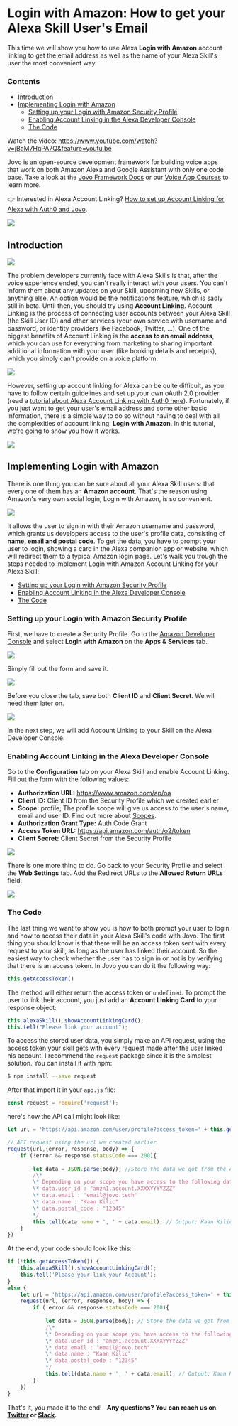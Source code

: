 # Login with Amazon: How to get your Alexa Skill User's Email

This time we will show you how to use Alexa **Login with Amazon** account linking to get the email address as well as the name of your Alexa Skill's user the most convenient way.

### Contents

*   [Introduction](#introduction)
*   [Implementing Login with Amazon](#implementing-login-with-amazon)
    *   [Setting up your Login with Amazon Security Profile](#setting-up-your-login-with-amazon-security-profile)
    *   [Enabling Account Linking in the Alexa Developer Console](#enabling-account-linking-in-the-alexa-developer-console)
    *   [The Code](#the-code)

Watch the video: https://www.youtube.com/watch?v=jBaM7HqPA7Q&feature=youtu.be

Jovo is an open-source development framework for building voice apps that work on both Amazon Alexa and Google Assistant with only one code base. Take a look at the [Jovo Framework Docs](https://www.jovo.tech/framework/docs) or our [Voice App Courses](https://www.jovo.tech/learn) to learn more.

👉 Interested in Alexa Account Linking? [How to set up Account Linking for Alexa with Auth0 and Jovo](https://www.jovo.tech/blog/alexa-account-linking-auth0/).   

![](./img/line2.png)



## Introduction



![](./img/account-linking-devices.jpg)

 The problem developers currently face with Alexa Skills is that, after the voice experience ended, you can't really interact with your users. You can't inform them about any updates on your Skill, upcoming new Skills, or anything else. An option would be the [notifications feature](https://www.amazon.com/gp/help/customer/display.html?nodeId=202165800), which is sadly still in beta. Until then, you should try using **Account Linking**. Account Linking is the process of connecting user accounts between your Alexa Skill (the Skill User ID) and other services (your own service with username and password, or identity providers like Facebook, Twitter, ...). One of the biggest benefits of Account Linking is the **access to an email address**, which you can use for everything from marketing to sharing important additional information with your user (like booking details and receipts), which you simply can't provide on a voice platform. 

![](./img/alexa-account-linking.png)

 However, setting up account linking for Alexa can be quite difficult, as you have to follow certain guidelines and set up your own oAuth 2.0 provider (read a [tutorial about Alexa Account Linking with Auth0 here](https://www.jovo.tech/blog/alexa-account-linking-auth0/)). Fortunately, if you just want to get your user's email address and some other basic information, there is a simple way to do so without having to deal with all the complexities of account linking: **Login with Amazon**. In this tutorial, we're going to show you how it works.   

![](./img/line2.png)



## Implementing Login with Amazon

There is one thing you can be sure about all your Alexa Skill users: that every one of them has an **Amazon account**. That's the reason using Amazon's very own social login, Login with Amazon, is so convenient. 

![](./img/login-with-amazon-profile.jpg)

 It allows the user to sign in with their Amazon username and password, which grants us developers access to the user's profile data, consisting of **name, email and postal code**. To get the data, you have to prompt your user to login, showing a card in the Alexa companion app or website, which will redirect them to a typical Amazon login page. Let's walk you trough the steps needed to implement Login with Amazon Account Linking for your Alexa Skill:

*   [Setting up your Login with Amazon Security Profile](#setting-up-your-login-with-amazon-security-profile)
*   [Enabling Account Linking in the Alexa Developer Console](#enabling-account-linking-in-the-alexa-developer-console)
*   [The Code](#the-code)

### Setting up your Login with Amazon Security Profile

First, we have to create a Security Profile. Go to the [Amazon Developer Console](https://developer.amazon.com/) and select **Login with Amazon** on the **Apps & Services** tab. 

![](./img/Login_With_Amazon_1.png)

 Simply fill out the form and save it. 

![](./img/Login_With_Amazon_2.png)

 Before you close the tab, save both **Client ID** and **Client Secret**. We will need them later on. 

![](./img/Login_With_Amazon_3.png)

 In the next step, we will add Account Linking to your Skill on the Alexa Developer Console.

### Enabling Account Linking in the Alexa Developer Console

Go to the **Configuration** tab on your Alexa Skill and enable Account Linking. Fill out the form with the following values:

*   **Authorization URL:** https://www.amazon.com/ap/oa
*   **Client ID:** Client ID from the Security Profile which we created earlier
*   **Scope:** profile; The profile scope will give us access to the user's name, email and user ID. Find out more about [Scopes](https://developer.amazon.com/docs/login-with-amazon/customer-profile.html).
*   **Authorization Grant Type:** Auth Code Grant
*   **Access Token URL:** https://api.amazon.com/auth/o2/token
*   **Client Secret:** Client Secret from the Security Profile



![](./img/Account_linking_01-1.png)

 There is one more thing to do. Go back to your Security Profile and select the **Web Settings** tab. Add the Redirect URLs to the **Allowed Return URLs** field. 

![](./img/Login_With_Amazon_5-1.png)



### The Code

The last thing we want to show you is how to both prompt your user to login and how to access their data in your Alexa Skill's code with Jovo. The first thing you should know is that there will be an access token sent with every request to your skill, as long as the user has linked their account. So the easiest way to check whether the user has to sign in or not is by verifying that there is an access token. In Jovo you can do it the following way:
```javascript
this.getAccessToken()
```
The method will either return the access token or `undefined`. To prompt the user to link their account, you just add an **Account Linking Card** to your response object:
```javascript
this.alexaSkill().showAccountLinkingCard();
this.tell("Please link your account");
```
To access the stored user data, you simply make an API request, using the access token your skill gets with every request made after the user linked his account. I recommend the `request` package since it is the simplest solution. You can install it with npm:
```sh
$ npm install --save request
```
After that import it in your `app.js` file:
```javascript
const request = require('request');
```
here's how the API call might look like:
```javascript
let url = 'https://api.amazon.com/user/profile?access_token=' + this.getAccessToken();

// API request using the url we created earlier
request(url,(error, response, body) => {
    if (!error && response.statusCode === 200){
                  
        let data = JSON.parse(body); //Store the data we got from the API request
        /\*
        \* Depending on your scope you have access to the following data:
        \* data.user_id : "amzn1.account.XXXXYYYYZZZ"
        \* data.email : "email@jovo.tech"
        \* data.name : "Kaan Kilic"
        \* data.postal_code : "12345"
        */
        this.tell(data.name + ', ' + data.email); // Output: Kaan Kilic, email@jovo.tech
    }
})
```
At the end, your code should look like this:
```javascript
if (!this.getAccessToken()) {
    this.alexaSkill().showAccountLinkingCard();
    this.tell('Please your link your Account');
}
else {
    let url = 'https://api.amazon.com/user/profile?access_token=' + this.getAccessToken();
    request(url, (error, response, body) => {
        if (!error && response.statusCode === 200){
                      
            let data = JSON.parse(body); // Store the data we got from the API request
            /\*
            \* Depending on your scope you have access to the following data:
            \* data.user_id : "amzn1.account.XXXXYYYYZZZ"
            \* data.email : "email@jovo.tech"
            \* data.name : "Kaan Kilic"
            \* data.postal_code : "12345"
            */
            this.tell(data.name + ', ' + data.email); // Output: Kaan Kilic, email@jovo.tech
        }
    })
}
```
That's it, you made it to the end!   **Any questions? You can reach us on [Twitter](https://twitter.com/jovotech) or [Slack](https://www.jovo.tech/slack).**

<!--[metadata]: { "description": "Learn how to get your user's email using Login with Amazon" }-->
